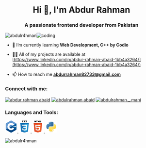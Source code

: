 <h1 align="center">Hi 👋, I'm Abdur Rahman</h1>
<h3 align="center">A passionate frontend developer from Pakistan</h3>
<img align="right" alt="coding" width="400" src="https://user-images.githubusercontent.com/55389276/140866485-8fb1c876-9a8f-4d6a-98dc-08c4981eaf70.gif">

<p align="left"> <img src="https://komarev.com/ghpvc/?username=abdulr4hman&label=Profile%20views&color=0e75b6&style=flat" alt="abdulr4hman" /> </p>

- 🌱 I’m currently learning **Web Development, C++ by Codio**

- 👨‍💻 All of my projects are available at [https://www.linkedin.com/in/abdur-rahman-abaid-1bb4a3264/](https://www.linkedin.com/in/abdur-rahman-abaid-1bb4a3264/)

- 📫 How to reach me **abdurrahman82733@gmail.com**

<h3 align="left">Connect with me:</h3>
<p align="left">
<a href="https://linkedin.com/in/abdur rahman abaid" target="blank"><img align="center" src="https://raw.githubusercontent.com/rahuldkjain/github-profile-readme-generator/master/src/images/icons/Social/linked-in-alt.svg" alt="abdur rahman abaid" height="30" width="40" /></a>
<a href="https://fb.com/abdulrahman abaid" target="blank"><img align="center" src="https://raw.githubusercontent.com/rahuldkjain/github-profile-readme-generator/master/src/images/icons/Social/facebook.svg" alt="abdulrahman abaid" height="30" width="40" /></a>
<a href="https://instagram.com/abdulrahman._.mani" target="blank"><img align="center" src="https://raw.githubusercontent.com/rahuldkjain/github-profile-readme-generator/master/src/images/icons/Social/instagram.svg" alt="abdulrahman._.mani" height="30" width="40" /></a>
</p>

<h3 align="left">Languages and Tools:</h3>
<p align="left"> <a href="https://www.w3schools.com/cpp/" target="_blank" rel="noreferrer"> <img src="https://raw.githubusercontent.com/devicons/devicon/master/icons/cplusplus/cplusplus-original.svg" alt="cplusplus" width="40" height="40"/> </a> <a href="https://www.w3schools.com/css/" target="_blank" rel="noreferrer"> <img src="https://raw.githubusercontent.com/devicons/devicon/master/icons/css3/css3-original-wordmark.svg" alt="css3" width="40" height="40"/> </a> <a href="https://www.w3.org/html/" target="_blank" rel="noreferrer"> <img src="https://raw.githubusercontent.com/devicons/devicon/master/icons/html5/html5-original-wordmark.svg" alt="html5" width="40" height="40"/> </a> <a href="https://www.python.org" target="_blank" rel="noreferrer"> <img src="https://raw.githubusercontent.com/devicons/devicon/master/icons/python/python-original.svg" alt="python" width="40" height="40"/> </a> </p>



<p><img align="center" src="https://github-readme-streak-stats.herokuapp.com/?user=abdulr4hman&" alt="abdulr4hman" /></p>
